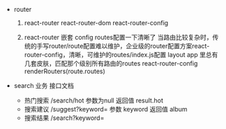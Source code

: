 - router
    1. react-router
        react-router-dom
        react-router-config

    2. react-router 嵌套
       config routes配置一下清晰了
       当路由比较复杂时，传统的手写router/route配置难以维护，企业级的router配置方案react-router-config，清晰，可维护的routes/index.js配置
       layout app 里总有几套皮肤，匹配那个级别所有路由的routes react-router-config  renderRouters(route.routes)



- search 业务
    接口文档
    - 热门搜索
     /search/hot
     参数为null
     返回值 result.hot
    - 搜索建议
      /suggest?keyword=
      参数 keyword
      返回值 album
    - 搜索结果
      /search?keyword=
